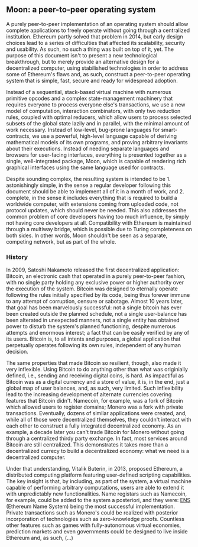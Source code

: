 ## Moon: a peer-to-peer operating system

A purely peer-to-peer implementation of an operating system should allow complete applications to freely operate without going through a centralized institution. Ethereum partly solved that problem in 2014, but early design choices lead to a series of difficulties that affected its scalability, security and usability. As such, no such a thing was built on top of it, yet. The purpose of this document isn't to present a new technological breakthrough, but to merely provide an alternative design for a decentralized computer, using stabilished technologies in order to address some of Ethereum's flaws and, as such, construct a peer-to-peer operating system that is simple, fast, secure and ready for widespread adoption. 

Instead of a sequential, stack-based virtual machine with numerous primitive opcodes and a complex state-management machinery that requires everyone to process everyone else's transactions, we use a new model of computation, interaction combinators, with only two reduction rules, coupled with optimal reducers, which allow users to process selected subsets of the global state lazily and in parallel, with the minimal amount of work necessary. Instead of low-level, bug-prone languages for smart-contracts, we use a powerful, high-level language capable of deriving mathematical models of its own programs, and proving arbitrary invariants about their executions. Instead of needing separate languages and browsers for user-facing interfaces, everything is presented together as a single, well-integrated package, Moon, which is capable of rendering rich graphical interfaces using the same language used for contracts.

Despite sounding complex, the resulting system is intended to be 1. astonishingly simple, in the sense a regular developer following this document should be able to implement all of it in a month of work, and 2. complete, in the sense it includes everything that is required to build a worldwide computer, with extensions coming from uploaded code, not protocol updates, which should never be needed. This also addresses the common problem of core developers having too much influence, by simply not having core developers at all. Compatibility with Ethereum is maintained through a multiway bridge, which is possible due to Turing completeness on both sides. In other words, Moon shouldn't be seen as a separate, competing network, but as part of the whole.

### History

In 2009, Satoshi Nakamoto released the first decentralized application: Bitcoin, an electronic cash that operated in a purely peer-to-peer fashion, with no single party holding any exclusive power or higher authority over the execution of the system. Bitcoin was designed to eternally operate following the rules initially specified by its code, being thus forever immune to any attempt of corruption, censure or sabotage. Almost 10 years later, that goal has been marvelously successful: not a single bitcoin has ever been created outside the planned schedule, not a single user-balance has been alterated in unexpected manners, not a single entity has obtained power to disturb the system's planned functioning, despite numerous attempts and enormous interest; a fact that can be easily verified by any of its users. Bitcoin is, to all intents and purposes, a global application that perpetually operates following its own rules, independent of any human decision. 

The same properties that made Bitcoin so resilient, though, also made it very inflexible. Using Bitcoin to do anything other than what was originially defined, i.e., sending and receiving digital coins, is hard. As impactiful as Bitcoin was as a digital currency and a store of value, it is, in the end, just a global map of user balances, and, as such, very limited. Such inflexibility lead to the increasing development of alternate currencies covering features that Bitcoin didn't. Namecoin, for example, was a fork of Bitcoin which allowed users to register domains; Monero was a fork with private transactions. Eventually, dozens of similar applications were created, and, while all of those were decentralized themselves, they couldn't interact with each other to construct a fully integrated decentralized economy. As an example, a decade later you can't trade Bitcoin for Monero without going through a centralized thirdy party exchange. In fact, most services around Bitcoin are still centralized. This demonstrates it takes more than a decentralized currecy to build a decentralized economy: what we need is a decentralized computer.

Under that understanding, Vitalik Buterin, in 2013, proposed Ethereum, a distributed computing platform featuring user-defined scripting capabilities. The key insight is that, by including, as part of the system, a virtual machine capable of performing arbitrary computations, users are able to extend it with unpredictably new functionalities. Name registars such as Namecoin, for example, could be added to the system a posteriori, and they were: [ENS](https://ens.domains/) (Ethereum Name System) being the most successful implementation. Private transactions such as Monero's could be realized with posterior incorporation of technologies such as zero-knowledge proofs. Countless other features such as games with fully-autonomous virtual economies, prediction markets and even governments could be designed to live inside Ethereum and, as such, (...)
